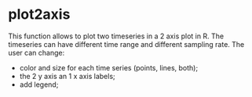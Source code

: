 # plot2axis

This function allows to plot two timeseries in a 2 axis plot in R. The timeseries can have different time range and different sampling rate.
The user can change:
- color and size for each time series (points, lines, both);
- the 2 y axis an 1 x axis labels;
- add legend;

